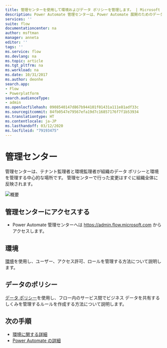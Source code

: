 ```yaml
---
title: 管理センターを使用して環境およびデータ ポリシーを管理します。 | Microsoft Docs
description: Power Automate 管理センターは、Power Automate 展開のためのデータ ポリシーと環境を管理する目的で、テナント管理者や環境管理者によって使用されます。
services: ''
suite: flow
documentationcenter: na
author: msftman
manager: anneta
editor: ''
tags: ''
ms.service: flow
ms.devlang: na
ms.topic: article
ms.tgt_pltfrm: na
ms.workload: na
ms.date: 10/31/2017
ms.author: deonhe
search.app:
- Flow
- Powerplatform
search.audienceType:
- admin
ms.openlocfilehash: 0908540147d867b944101f01431a111e81adf33c
ms.sourcegitcommit: 84fb0547e79567efa19d7c16857176f7f1b53934
ms.translationtype: HT
ms.contentlocale: ja-JP
ms.lasthandoff: 03/12/2020
ms.locfileid: "79193475"
---
```

# <a name="the-admin-center"></a>管理センター


管理センターは、テナント監理者と環境監理者が組織のデータ ポリシーと環境を管理する中心的な場所です。 管理センターで行った変更はすぐに組織全体に反映されます。

![概要](./media/admin-center-introduction/overview.png)

## <a name="access-the-admin-center"></a>管理センターにアクセスする

* Power Automate 管理センターへは https://admin.flow.microsoft.com からアクセスします。

## <a name="environments"></a>環境

[環境](environments-overview-admin.md)を使用し、ユーザー、アクセス許可、ロールを管理する方法について説明します。

## <a name="data-policies"></a>データのポリシー

[データ ポリシー](prevent-data-loss.md)を使用し、フロー内のサービス間でビジネス データを共有するしくみを管理するルールを作成する方法について説明します。

## <a name="next-steps"></a>次の手順

* [環境に関する詳細](environments-overview-admin.md)
* [Power Automate の詳細](getting-started.md)

